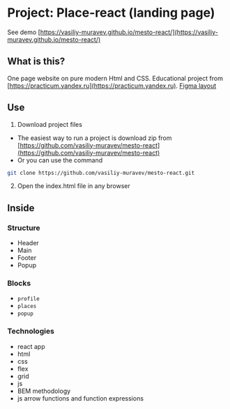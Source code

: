 # Project: Place-react (landing page)

See demo [https://vasiliy-muravev.github.io/mesto-react/](https://vasiliy-muravev.github.io/mesto-react/)

## What is this?

One page website on pure modern Html and CSS. Educational project from [https://practicum.yandex.ru](https://practicum.yandex.ru). [Figma layout](https://www.figma.com/file/2cn9N9jSkmxD84oJik7xL7/JavaScript.-Sprint-4?node-id=28212%3A269)

## Use

1. Download project files

- The easiest way to run a project is download zip
  from [https://github.com/vasiliy-muravev/mesto-react](https://github.com/vasiliy-muravev/mesto-react)
- Or you can use the command

```sh
git clone https://github.com/vasiliy-muravev/mesto-react.git
```

2. Open the index.html file in any browser

## Inside

### Structure

- Header
- Main
- Footer
- Popup

### Blocks

- `profile`
- `places`
- `popup`

### Technologies

- react app
- html
- css
- flex
- grid
- js
- BEM methodology
- js arrow functions and function expressions
